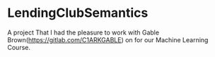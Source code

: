 # LendingClubSemantics
A project That I had the pleasure to work with Gable Brown(https://gitlab.com/C1ARKGABLE) on for our Machine Learning Course.
